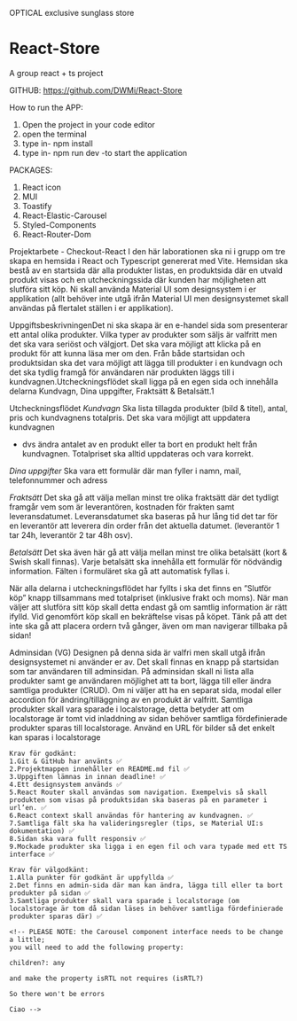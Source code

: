 OPTICAL exclusive sunglass store
# React-Store
A group react + ts project 

GITHUB:
https://github.com/DWMi/React-Store


How to run the APP:
1. Open the project in your code editor
2. open the terminal
3. type in-  npm install
4. type in- npm run dev -to start the application

PACKAGES:
1. React icon
2. MUI
3. Toastify
4. React-Elastic-Carousel
5. Styled-Components
6. React-Router-Dom

Projektarbete - Checkout-React
I den här laborationen ska ni i grupp om tre skapa en hemsida i React och Typescript genererat med Vite.
Hemsidan ska bestå av en startsida där alla produkter listas,
en produktsida där en utvald produkt visas och en utcheckningssida där kunden har möjligheten att slutföra sitt köp.
Ni skall använda Material UI som designsystem i er applikation (allt behöver inte utgå ifrån Material UI men designsystemet skall användas på flertalet ställen i er applikation).


UppgiftsbeskrivningenDet ni ska skapa är en e-handel sida som presenterar ett antal olika produkter.
 Vilka typer av produkter som säljs är valfritt men det ska vara seriöst och välgjort. 
 Det ska vara möjligt att klicka på en produkt för att kunna läsa mer om den. 
 Från både startsidan och produktsidan ska det vara möjligt att lägga till produkter i en kundvagn och det ska tydlig framgå för användaren när produkten läggs till i kundvagnen.Utcheckningsflödet skall ligga på en egen sida och innehålla delarna Kundvagn, Dina uppgifter, Fraktsätt & Betalsätt.1


Utcheckningsflödet
*Kundvagn*
Ska lista tillagda produkter (bild & titel), antal, pris och kundvagnens totalpris. Det ska vara möjligt att uppdatera kundvagnen
 - dvs ändra antalet av en produkt eller ta bort en produkt helt från kundvagnen. 
 Totalpriset ska alltid uppdateras och vara korrekt.

*Dina uppgifter*
Ska vara ett formulär där man fyller i namn, mail, telefonnummer och adress

*Fraktsätt*
Det ska gå att välja mellan minst tre olika fraktsätt där det tydligt framgår vem som är leverantören, kostnaden för frakten samt leveransdatumet. 
Leveransdatumet ska baseras på hur lång tid det tar för en leverantör att leverera din order från det aktuella datumet.
(leverantör 1 tar 24h, leverantör 2 tar 48h osv).


*Betalsätt*
Det ska även här gå att välja mellan minst tre olika betalsätt (kort & Swish skall finnas). 
Varje betalsätt ska innehålla ett formulär för nödvändig information.
Fälten i formuläret ska gå att automatisk fyllas i.

När alla delarna i utcheckningsflödet har fyllts i ska det finns en ”Slutför köp” knapp tillsammans med totalpriset (inklusive frakt och moms).
 När man väljer att slutföra sitt köp skall detta endast gå om samtlig information är rätt ifylld.
  Vid genomfört köp skall en bekräftelse visas på köpet.
   Tänk på att det inte ska gå att placera ordern två gånger, även om man navigerar tillbaka på sidan!

   Adminsidan (VG)
   Designen på denna sida är valfri men skall utgå ifrån designsystemet ni använder er av. 
   Det skall finnas en knapp på startsidan som tar användaren till adminsidan.
    På adminsidan skall ni lista alla produkter samt ge användaren möjlighet att ta bort, lägga till eller
    ändra samtliga produkter (CRUD). Om ni väljer att ha en separat sida,
    modal eller accordion för ändring/tilläggning av en produkt är valfritt.
    Samtliga produkter skall vara sparade i localstorage, detta betyder att om localstorage är tomt
    vid inladdning av sidan behöver samtliga fördefinierade produkter sparas till localstorage.
    Använd en URL för bilder så det enkelt kan sparas i localstorage

    Krav för godkänt:
    1.Git & GitHub har använts ✅
    2.Projektmappen innehåller en README.md fil ✅
    3.Uppgiften lämnas in innan deadline! ✅
    4.Ett designsystem används ✅
    5.React Router skall användas som navigation. Exempelvis så skall produkten som visas på produktsidan ska baseras på en parameter i url’en. ✅
    6.React context skall användas för hantering av kundvagnen. ✅
    7.Samtliga fält ska ha valideringsregler (tips, se Material UI:s dokumentation) ✅
    8.Sidan ska vara fullt responsiv ✅
    9.Mockade produkter ska ligga i en egen fil och vara typade med ett TS interface ✅
    
    Krav för välgodkänt: 
    1.Alla punkter för godkänt är uppfyllda ✅
    2.Det finns en admin-sida där man kan ändra, lägga till eller ta bort produkter på sidan ✅
    3.Samtliga produkter skall vara sparade i localstorage (om localstorage är tom då sidan läses in behöver samtliga fördefinierade produkter sparas där) ✅

    <!-- PLEASE NOTE: the Carousel component interface needs to be change a little;
    you will need to add the following property:

    children?: any

    and make the property isRTL not requires (isRTL?)

    So there won't be errors

    Ciao -->